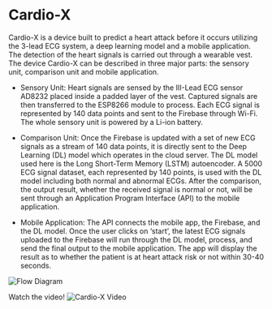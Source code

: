 # Cardio-X

Cardio-X is a device built to predict a heart attack before it occurs utilizing the 3-lead ECG system, a deep learning model and a mobile application. The detection of the heart signals is carried out through a wearable vest. The device Cardio-X can be described in three major parts: the sensory unit, comparison unit and mobile application.

* Sensory Unit:
Heart signals are sensed by the III-Lead ECG sensor AD8232 placed inside a padded layer of the vest. Captured signals are then transferred to the ESP8266 module to process. Each ECG signal is represented by 140 data points and sent to the Firebase through Wi-Fi. The whole sensory unit is powered by a Li-ion battery. 

* Comparison Unit:
Once the Firebase is updated with a set of new ECG signals as a stream of 140 data points, it is directly sent to the Deep Learning (DL) model which operates in the cloud server. The DL model used here is the Long Short-Term Memory (LSTM) autoencoder. A 5000 ECG signal dataset, each represented by 140 points, is used with the DL model including both normal and abnormal ECGs. After the comparison, the output result, whether the received signal is normal or not, will be sent through an Application Program Interface (API) to the mobile application.

* Mobile Application:
The API connects the mobile app, the Firebase, and the DL model. Once the user clicks on ‘start’, the latest ECG signals uploaded to the Firebase will run through the DL model, process, and send the final output to the mobile application. The app will display the result as to whether the patient is at heart attack risk or not within 30-40 seconds.

![Flow Diagram](https://github.com/Mithara99/Cardio-X/assets/109811098/dfadbaf5-93fe-4d16-901d-c099b32b4eb9)

Watch the video!
![Cardio-X Video](https://drive.google.com/file/d/1m29li0GRjAQ2ru8W5z3auoMRo2MzwtGq/view?usp=sharing)





